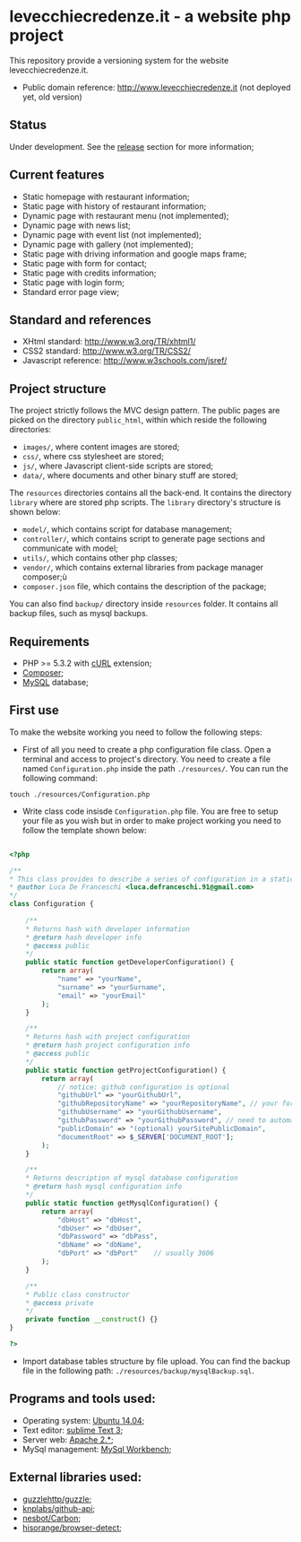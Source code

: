 # levecchiecredenze.it - a website php project

This repository provide a versioning system for the website levecchiecredenze.it.

* Public domain reference: <http://www.levecchiecredenze.it> (not deployed yet, old version)

## Status

Under development. See the [release](https://github.com/defra91/levecchiecredenze.it/releases) section for more information;

## Current features

* Static homepage with restaurant information;
* Static page with history of restaurant information;
* Dynamic page with restaurant menu (not implemented);
* Dynamic page with news list;
* Dynamic page with event list (not implemented);
* Dynamic page with gallery (not implemented);
* Static page with driving information and google maps frame;
* Static page with form for contact;
* Static page with credits information;
* Static page with login form;
* Standard error page view;

## Standard and references

* XHtml standard: <http://www.w3.org/TR/xhtml1/>
* CSS2 standard: <http://www.w3.org/TR/CSS2/>
* Javascript reference: <http://www.w3schools.com/jsref/>

## Project structure

The project strictly follows the MVC design pattern. The public pages are picked on the directory `public_html`, within which reside the following directories:

* `images/`, where content images are stored;
* `css/`, where css stylesheet are stored;
* `js/`, where Javascript client-side scripts are stored;
* `data/`, where documents and other binary stuff are stored;

The `resources` directories contains all the back-end. It contains the directory `library` where are stored php scripts. The `library` directory's structure is shown below:

* `model/`, which contains script for database management;
* `controller/`, which contains script to generate page sections and communicate with model;
* `utils/`, which contains other php classes;
* `vendor/`, which contains external libraries from package manager composer;ù
* `composer.json` file, which contains the description of the package;

You can also find `backup/` directory inside `resources` folder. It contains all backup files, such as mysql backups.

## Requirements

* PHP >= 5.3.2 with [cURL](http://php.net/manual/en/book.curl.php) extension;
* [Composer](https://getcomposer.org/);
* [MySQL](https://www.mysql.it/) database;

## First use

To make the website working you need to follow the following steps:

* First of all you need to create a php configuration file class. Open a terminal and access to project's directory. You need to create a file named `Configuration.php` inside the path `./resources/`. You can run the following command:

`touch ./resources/Configuration.php`

* Write class code insisde `Configuration.php` file. You are free to setup your file as you wish but in order to make project working you need to follow the template shown below:

``` php

<?php

/**
* This class provides to describe a series of configuration in a static way
* @author Luca De Franceschi <luca.defranceschi.91@gmail.com>
*/
class Configuration {
	
	/**
	* Returns hash with developer information
	* @return hash developer info
	* @access public
	*/
	public static function getDeveloperConfiguration() {
		return array(
			"name" => "yourName",
			"surname" => "yourSurname",
			"email" => "yourEmail"
		);
	}	

	/**
	* Returns hash with project configuration
	* @return hash project configuration info
	* @access public
	*/
	public static function getProjectConfiguration() {
		return array(
			// notice: github configuration is optional
			"githubUrl" => "yourGithubUrl",
			"githubRepositoryName" => "yourRepositoryName", // your forked project
			"githubUsername" => "yourGithubUsername",
			"githubPassword" => "yourGithubPassword", // need to automatically create issues
			"publicDomain" => "(optional) yourSitePublicDomain",
			"documentRoot" => $_SERVER['DOCUMENT_ROOT'];
		);
	}

	/**
	* Returns description of mysql database configuration 
	* @return hash mysql configuration info
	*/
	public static function getMysqlConfiguration() {
		return array(
			"dbHost" => "dbHost",
			"dbUser" => "dbUser",
			"dbPassword" => "dbPass",
			"dbName" => "dbName",
			"dbPort" => "dbPort"	// usually 3606
		);
	}

	/**
	* Public class constructor
	* @access private
	*/
	private function __construct() {}
}

?>

```

* Import database tables structure by file upload. You can find the backup file in the following path: `./resources/backup/mysqlBackup.sql`.

## Programs and tools used:

* Operating system: [Ubuntu 14.04](http://www.ubuntu-it.org/download);
* Text editor: [sublime Text 3](http://www.sublimetext.com/3);
* Server web: [Apache 2.*](http://httpd.apache.org/);
* MySql management: [MySql Workbench](http://www.mysql.it/products/workbench/);

## External libraries used:

* [guzzlehttp/guzzle](https://packagist.org/packages/guzzlehttp/guzzle);
* [knplabs/github-api](https://packagist.org/packages/knplabs/github-api);
* [nesbot/Carbon](https://packagist.org/packages/nesbot/carbon);
* [hisorange/browser-detect](https://packagist.org/packages/hisorange/browser-detect);